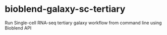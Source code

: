 # bioblend-galaxy-sc-tertiary
Run Single-cell RNA-seq tertiary galaxy workflow from command line using Bioblend API
